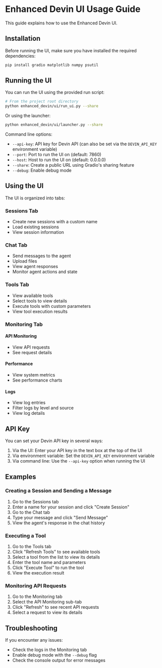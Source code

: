 # Enhanced Devin UI Usage Guide

This guide explains how to use the Enhanced Devin UI.

## Installation

Before running the UI, make sure you have installed the required dependencies:

```bash
pip install gradio matplotlib numpy psutil
```

## Running the UI

You can run the UI using the provided run script:

```bash
# From the project root directory
python enhanced_devin/ui/run_ui.py --share
```

Or using the launcher:

```bash
python enhanced_devin/ui/launcher.py --share
```

Command line options:

- `--api-key`: API key for Devin API (can also be set via the `DEVIN_API_KEY` environment variable)
- `--port`: Port to run the UI on (default: 7860)
- `--host`: Host to run the UI on (default: 0.0.0.0)
- `--share`: Create a public URL using Gradio's sharing feature
- `--debug`: Enable debug mode

## Using the UI

The UI is organized into tabs:

### Sessions Tab

- Create new sessions with a custom name
- Load existing sessions
- View session information

### Chat Tab

- Send messages to the agent
- Upload files
- View agent responses
- Monitor agent actions and state

### Tools Tab

- View available tools
- Select tools to view details
- Execute tools with custom parameters
- View tool execution results

### Monitoring Tab

#### API Monitoring

- View API requests
- See request details

#### Performance

- View system metrics
- See performance charts

#### Logs

- View log entries
- Filter logs by level and source
- View log details

## API Key

You can set your Devin API key in several ways:

1. Via the UI: Enter your API key in the text box at the top of the UI
2. Via environment variable: Set the `DEVIN_API_KEY` environment variable
3. Via command line: Use the `--api-key` option when running the UI

## Examples

### Creating a Session and Sending a Message

1. Go to the Sessions tab
2. Enter a name for your session and click "Create Session"
3. Go to the Chat tab
4. Type your message and click "Send Message"
5. View the agent's response in the chat history

### Executing a Tool

1. Go to the Tools tab
2. Click "Refresh Tools" to see available tools
3. Select a tool from the list to view its details
4. Enter the tool name and parameters
5. Click "Execute Tool" to run the tool
6. View the execution result

### Monitoring API Requests

1. Go to the Monitoring tab
2. Select the API Monitoring sub-tab
3. Click "Refresh" to see recent API requests
4. Select a request to view its details

## Troubleshooting

If you encounter any issues:

- Check the logs in the Monitoring tab
- Enable debug mode with the `--debug` flag
- Check the console output for error messages
